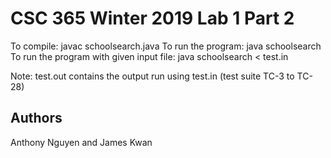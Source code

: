 # CSC 365 Winter 2019 Lab 1 Part 2

To compile: javac schoolsearch.java
To run the program: java schoolsearch
To run the program with given input file: java schoolsearch < test.in

Note: test.out contains the output run using test.in (test suite TC-3 to TC-28)

## Authors
Anthony Nguyen and James Kwan
